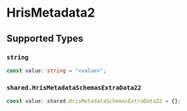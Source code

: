 # HrisMetadata2


## Supported Types

### `string`

```typescript
const value: string = "<value>";
```

### `shared.HrisMetadataSchemasExtraData22`

```typescript
const value: shared.HrisMetadataSchemasExtraData22 = {};
```

